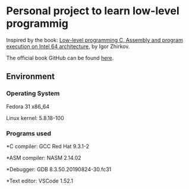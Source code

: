 # Personal project to learn low-level programmig

Inspired by the book: [Low-level programming C, Assembly and program execution on Intel 64 architecture](https://www.apress.com/br/book/9781484224021), by Igor Zhirkov.

The official book GitHub can be found [here](https://github.com/Apress/low-level-programming).

## Environment

### Operating System
Fedora 31 x86_64

Linux kernel: 5.8.18-100

### Programs used
*C compiler: GCC Red Hat 9.3.1-2

*ASM compiler: NASM 2.14.02

*Debugger: GDB 8.3.50.20190824-30.fc31

*Text editor: VSCode 1.52.1



